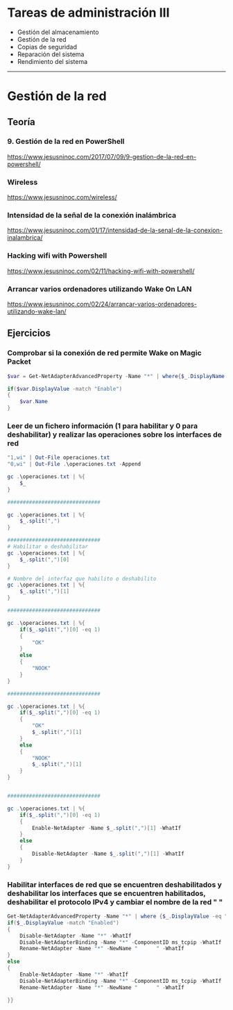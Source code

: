 # Tareas de administración III
- Gestión del almacenamiento
- Gestión de la red
- Copias de seguridad
- Reparación del sistema
- Rendimiento del sistema

---------------

# Gestión de la red

## Teoría

### 9. Gestión de la red en PowerShell
https://www.jesusninoc.com/2017/07/09/9-gestion-de-la-red-en-powershell/

### Wireless
https://www.jesusninoc.com/wireless/
### Intensidad de la señal de la conexión inalámbrica
https://www.jesusninoc.com/01/17/intensidad-de-la-senal-de-la-conexion-inalambrica/
### Hacking wifi with Powershell
https://www.jesusninoc.com/02/11/hacking-wifi-with-powershell/
### Arrancar varios ordenadores utilizando Wake On LAN
https://www.jesusninoc.com/02/24/arrancar-varios-ordenadores-utilizando-wake-lan/

## Ejercicios
### Comprobar si la conexión de red permite Wake on Magic Packet
```PowerShell
$var = Get-NetAdapterAdvancedProperty -Name "*" | where{$_.DisplayName -eq "Wake on Magic Packet"}

if($var.DisplayValue -match "Enable")
{
    $var.Name
}
```

### Leer de un fichero información (1 para habilitar y 0 para deshabilitar) y realizar las operaciones sobre los interfaces de red
```PowerShell
"1,wi" | Out-File operaciones.txt
"0,wi" | Out-File .\operaciones.txt -Append

gc .\operaciones.txt | %{
    $_
}

##############################

gc .\operaciones.txt | %{
    $_.split(",")
}

##############################
# Habilitar o deshabilitar
gc .\operaciones.txt | %{
    $_.split(",")[0]
}

# Nombre del interfaz que habilito o deshabilito
gc .\operaciones.txt | %{
    $_.split(",")[1]
}

##############################

gc .\operaciones.txt | %{
    if($_.split(",")[0] -eq 1)
    {
        "OK"
    }
    else
    {
        "NOOK"
    }
}

##############################

gc .\operaciones.txt | %{
    if($_.split(",")[0] -eq 1)
    {
        "OK"
        $_.split(",")[1]
    }
    else
    {
        "NOOK"
        $_.split(",")[1]
    }
}


##############################

gc .\operaciones.txt | %{
    if($_.split(",")[0] -eq 1)
    {
        Enable-NetAdapter -Name $_.split(",")[1] -WhatIf
    }
    else
    {
        Disable-NetAdapter -Name $_.split(",")[1] -WhatIf
    }
}
```

### Habilitar interfaces de red que se encuentren deshabilitados y deshabilitar los interfaces que se encuentren habilitados, deshabilitar el protocolo IPv4 y cambiar el nombre de la red "           "

```PowerShell
Get-NetAdapterAdvancedProperty -Name "*" | where {$_.DisplayValue -eq "Enabled"} |%{
if($_.DisplayValue -match "Enabled")
{
    Disable-NetAdapter -Name "*" -WhatIf
    Disable-NetAdapterBinding -Name "*" -ComponentID ms_tcpip -WhatIf
    Rename-NetAdapter -Name "*" -NewName "      " -WhatIf
}
else
{
    Enable-NetAdapter -Name "*" -WhatIf
    Disable-NetAdapterBinding -Name "*" -ComponentID ms_tcpip -WhatIf
    Rename-NetAdapter -Name "*" -NewName "      " -WhatIf

}}
```
